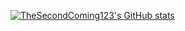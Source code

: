 [![TheSecondComing123's GitHub stats](https://github-readme-stats.vercel.app/api?username=TheSecondComing123&show_icons=true)](https://github.com/anuraghazra/github-readme-stats)
